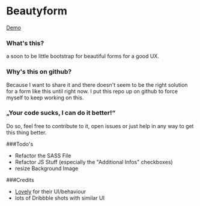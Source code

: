Beautyform
==========

[Demo](http://labs.augusteight.at/beautyform/)


### What's this?
a soon to be little bootstrap for beautiful forms for a good UX. 

### Why's this on github?
Because I want to share it and there doesn't seem to be the right solution for a form like this until right now. 
I put this repo up on github to force myself to keep working on this.

### „Your code sucks, I can do it better!“ 
Do so, feel free to contribute to it, open issues or just help in any way to get this thing better. 

###Todo's
* Refactor the SASS File
* Refactor JS Stuff (especially the "Additional Infos" checkboxes)
* resize Background Image

###Credits
* [Lovely](https://livelovely.com/) for their UI/behaviour
* lots of Dribbble shots with similar UI